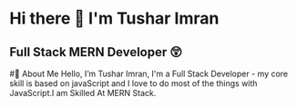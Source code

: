# Hi there 👋 I'm Tushar Imran

## Full Stack MERN Developer 😲

#📣 About Me
Hello, I’m Tushar Imran, I'm a Full Stack Developer - my core skill is based on javaScript
and I love to do most of the things with JavaScript.I am Skilled At MERN Stack.
